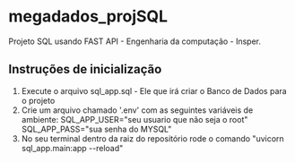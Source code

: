 # megadados_projSQL

Projeto SQL usando FAST API - Engenharia da computação - Insper.

## Instruções de inicialização

1. Execute o arquivo sql_app.sql - Ele que irá criar o Banco de Dados para o projeto
2. Crie um arquivo chamado '.env' com as seguintes variáveis de ambiente:
        SQL_APP_USER="seu usuario que não seja o root"
        SQL_APP_PASS="sua senha do MYSQL"
3. No seu terminal dentro da raiz do repositório rode o comando "uvicorn sql_app.main:app --reload"